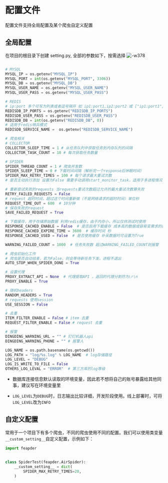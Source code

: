 # 配置文件

配置文件支持全局配置及某个爬虫自定义配置

## 全局配置

在项目的根目录下创建 setting.py, 全部的参数如下，按需选择
![-w378](http://markdown-media.oss-cn-beijing.aliyuncs.com/2020/12/30/16093189206589.jpg)


```python

# MYSQL
MYSQL_IP = os.getenv("MYSQL_IP")
MYSQL_PORT = int(os.getenv("MYSQL_PORT", 3306))
MYSQL_DB = os.getenv("MYSQL_DB")
MYSQL_USER_NAME = os.getenv("MYSQL_USER_NAME")
MYSQL_USER_PASS = os.getenv("MYSQL_USER_PASS")

# REDIS
# ip:port 多个可写为列表或者逗号隔开 如 ip1:port1,ip2:port2 或 ["ip1:port1", "ip2:port2"]
REDISDB_IP_PORTS = os.getenv("REDISDB_IP_PORTS")
REDISDB_USER_PASS = os.getenv("REDISDB_USER_PASS")
REDISDB_DB = int(os.getenv("REDISDB_DB", 0))
# 适用于redis哨兵模式
REDISDB_SERVICE_NAME =  os.getenv("REDISDB_SERVICE_NAME")

# 爬虫相关
# COLLECTOR
COLLECTOR_SLEEP_TIME = 1 # 从任务队列中获取任务到内存队列的间隔
COLLECTOR_TASK_COUNT = 10 # 每次获取任务数量

# SPIDER
SPIDER_THREAD_COUNT = 1 # 爬虫并发数
SPIDER_SLEEP_TIME = 0 # 下载时间间隔（解析完一个response后休眠时间）
SPIDER_MAX_RETRY_TIMES = 100 # 每个请求最大重试次数
# 是否主动执行添加 设置为False 需要手动调用start_monitor_task，适用于多进程情况下

# 重新尝试失败的requests 当requests重试次数超过允许的最大重试次数算失败
RETRY_FAILED_REQUESTS = False
# request 超时时间，超过这个时间重新做（不是网络请求的超时时间）单位秒
REQUEST_TIME_OUT = 600  # 10分钟
# 保存失败的request
SAVE_FAILED_REQUEST = True

# 下载缓存，用于存储原始数据 利用redis缓存，由于内存小，所以仅供测试时使用
RESPONSE_CACHED_ENABLE = False  # 是否启用下载缓存 成本高的数据或容易变需求的数据，建议设置为True
RESPONSE_CACHED_EXPIRE_TIME = 3600  # 缓存时间 秒
RESPONSE_CACHED_USED = False  # 是否使用缓存 补采数据时可设置为True

WARNING_FAILED_COUNT = 1000  # 任务失败数 超过WARNING_FAILED_COUNT则报警

# 爬虫初始化工作
# 爬虫是否自动结束，若为False，则会等待新任务下发，进程不退出
AUTO_STOP_WHEN_SPIDER_DONE = True

# 设置代理
PROXY_EXTRACT_API = None  # 代理提取API ，返回的代理分割符为\r\n
PROXY_ENABLE = True

# 随机headers
RANDOM_HEADERS = True
# requests 使用session
USE_SESSION = False

# 去重
ITEM_FILTER_ENABLE = False # item 去重
REQUEST_FILTER_ENABLE = False # request 去重

# 报警
DINGDING_WARNING_URL = "" # 钉钉机器人api
DINGDING_WARNING_PHONE = "" # 报警人

LOG_NAME = os.path.basename(os.getcwd())
LOG_PATH = "log/%s.log" % LOG_NAME  # log存储路径
LOG_LEVEL = "DEBUG"
LOG_IS_WRITE_TO_FILE = False
OTHERS_LOG_LEVAL = "ERROR"  # 第三方库的log等级
```

- 数据库连接信息默认读取的环境变量，因此若不想将自己的账号暴露给其他同事，建议写在环境变量里

- `LOG_LEVEL`为`DEBUG`时，日志输出比较详细，开发阶段使用。线上部署时，可将`LOG_LEVEL`改为`INFO`

## 自定义配置

常用于一个项目下有多个爬虫，不同的爬虫使用不同的配置。我们可以使用类变量`__custom_setting__`自定义配置，示例如下：

```python
import feapder
    
    
class SpiderTest(feapder.AirSpider):
    __custom_setting__ = dict(
        SPIDER_MAX_RETRY_TIMES=20,
    )
```